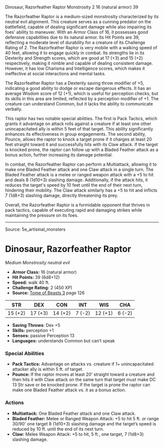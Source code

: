 <MonsterName/>Dinosaur, Razorfeather Raptor</MonsterName>
<CreatureType/>Monstrosity</CreatureType>
<CR/>2</CR>
<AC/>16 (natural armor)</AC>
<HP/>39</HP>
<summary>The Razorfeather Raptor is a medium-sized monstrosity characterized by its neutral evil alignment. This creature serves as a cunning predator on the battlefield, capable of dealing significant damage while also impairing its foes' ability to maneuver. With an Armor Class of 16, it possesses good defensive capabilities due to its natural armor. Its Hit Points are 39, reflecting a moderate level of durability for a creature of its Challenge Rating of 2. The Razorfeather Raptor is very mobile with a walking speed of 40 feet, allowing it to engage quickly in combat. Its strengths lie in its Dexterity and Strength scores, which are good at 17 (+3) and 15 (+2) respectively, making it nimble and capable of dealing consistent damage. However, it has low Charisma and Intelligence scores, which makes it ineffective at social interactions and mental tasks.</summary>

<detail>

The Razorfeather Raptor has a Dexterity saving throw modifier of +5, indicating a good ability to dodge or escape dangerous effects. It has an average Wisdom score of 12 (+1), which is useful for perception checks, but its skills in this area are limited, reflected by a perception modifier of +1. The creature can understand Common, but it lacks the ability to communicate verbally.

This raptor has two notable special abilities. The first is Pack Tactics, which grants it advantage on attack rolls against a creature if at least one other unincapacitated ally is within 5 feet of that target. This ability significantly enhances its effectiveness in group engagements. The second ability, Pounce, allows the raptor to knock a target prone if it charges at least 20 feet straight toward it and successfully hits with its Claw attack. If the target is knocked prone, the raptor can follow up with a Bladed Feather attack as a bonus action, further increasing its damage potential.

In combat, the Razorfeather Raptor can perform a Multiattack, allowing it to make one Bladed Feather attack and one Claw attack in a single turn. The Bladed Feather attack is a melee or ranged weapon attack with a +5 to hit and deals 8 (1d10+3) slashing damage. Additionally, if the attack hits, it reduces the target's speed by 10 feet until the end of their next turn, hindering their mobility. The Claw attack similarly has a +5 to hit and inflicts 7 (1d8+3) slashing damage, directly threatening its prey.

Overall, the Razorfeather Raptor is a formidable opponent that thrives in pack tactics, capable of executing rapid and damaging strikes while maintaining the pressure on its foes.</detail>



---

Source: 5e_artisinal_monsters

# Dinosaur, Razorfeather Raptor

*Medium* *Monstrosity* *neutral evil*

- **Armor Class:** 16 (natural armor)
- **Hit Points:** 39 (6d8+12)
- **Speed:** walk 40 ft.
- **Challenge Rating:** 2 (450 XP)
- **Source:** [Tome of Beasts 3](https://koboldpress.com/kpstore/product/tome-of-beasts-3-for-5th-edition/) page 126

| STR | DEX | CON | INT | WIS | CHA |
| --- | --- | --- | --- | --- | --- |
| 15 (+2) | 17 (+3) | 14 (+2) | 7 (-2) | 12 (+1) | 6 (-2) |

- **Saving Throws**: Dex +5
- **Skills:** perception +1
- **Senses:** passive Perception 13
- **Languages:** understands Common but can’t speak

### Special Abilities

- **Pack Tactics:** Advantage on attacks vs. creature if 1+ unincapacitated attacker ally is within 5 ft. of target.
- **Pounce:** If the raptor moves at least 20' straight toward a creature and then hits it with Claw attack on the same turn that target must make DC 13 Str save or be knocked prone. If the target is prone the raptor can make one Bladed Feather attack vs. it as a bonus action.

### Actions

- **Multiattack:** One Bladed Feather attack and one Claw attack.
- **Bladed Feather:** Melee or Ranged Weapon Attack: +5 to hit 5 ft. or range 30/90' one target 8 (1d10+3) slashing damage and the target’s speed is reduced by 10 ft. until the end of its next turn.
- **Claw:** Melee Weapon Attack: +5 to hit, 5 ft., one target, 7 (1d8+3) slashing damage.




